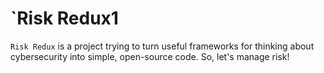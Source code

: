 # `Risk Redux1

`Risk Redux` is a project trying to turn useful frameworks for thinking about cybersecurity into simple, open-source code. So, let's manage risk!
